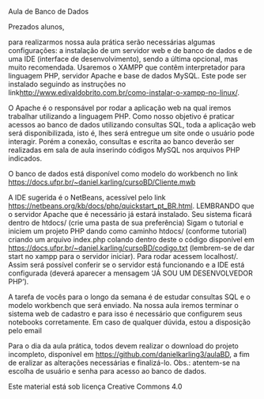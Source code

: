 Aula de Banco de Dados

Prezados alunos,

para realizarmos nossa aula prática serão necessárias algumas configurações: a instalação de um
servidor web e de banco de dados e de uma IDE (interface de desenvolvimento), sendo a última
opcional, mas muito recomendada.
Usaremos o XAMPP que contêm interpretador para linguagem PHP, servidor Apache e base de
dados MySQL. Este pode ser instalado seguindo as instruções no link<http://www.edivaldobrito.com.br/como-instalar-o-xampp-no-linux/>.


O Apache é o responsável por rodar a aplicação web na qual iremos trabalhar utilizando a linguagem PHP.
Como nosso objetivo é praticar acessos ao banco de dados utilizando consultas SQL, toda a
aplicação web será disponibilizada, isto é, lhes será entregue um site onde o usuário pode interagir.
Porém a conexão, consultas e escrita ao banco deverão ser realizadas em sala de aula inserindo
códigos MySQL nos arquivos PHP indicados.


O banco de dados está disponível como modelo do workbench no link <https://docs.ufpr.br/~daniel.karling/cursoBD/Cliente.mwb>


A IDE sugerida é o NetBeans, acessível pelo link <https://netbeans.org/kb/docs/php/quickstart_pt_BR.html>. 
LEMBRANDO que o servidor Apache que é necessário já estará instalado.
Seu sistema ficará dentro de htdocs/<sua pasta> (crie uma pasta de sua preferência)
Sigam o tutorial e iniciem um projeto PHP dando como caminho htdocs/<sua pasta> (conforme
tutorial) criando um arquivo index.php colando dentro deste o código disponível em <https://docs.ufpr.br/~daniel.karling/cursoBD/codigo.txt>
(lembrem-se de dar start no xampp para o servidor iniciar). Para rodar acessem localhost/<sua
pasta>. Assim será possível conferir se o servidor está funcionando e a IDE está configurada
(deverá aparecer a mensagem ‘JÁ SOU UM DESENVOLVEDOR PHP’).
  
  
A tarefa de vocês para o longo da semana é de estudar consultas SQL e o modelo workbench que
será enviado. Na nossa aula iremos terminar o sistema web de cadastro e para isso é necessário que
configurem seus notebooks corretamente. Em caso de qualquer dúvida, estou a disposição pelo email
<email do professor>
  
  
Para o dia da aula prática, todos devem realizar o download do projeto incompleto, disponível em 
https://github.com/danielkarling3/aulaBD, a fim de eralizar as alterações necessárias e finalizá-lo.
Obs.: atentem-se na escolha de usuário e senha para acesso ao banco de dados.
  
  
  Este material está sob licença Creative Commons 4.0
 
  


